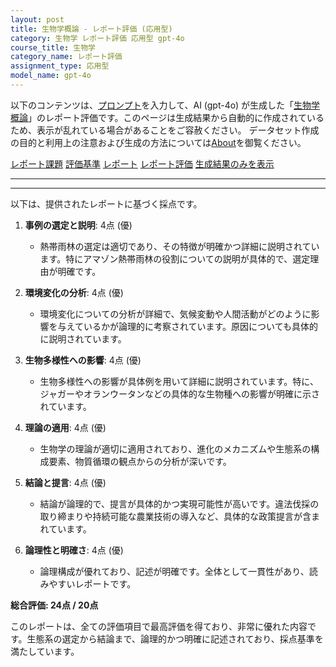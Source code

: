 ```yaml
---
layout: post
title: 生物学概論 - レポート評価 (応用型)
category: 生物学 レポート評価 応用型 gpt-4o
course_title: 生物学
category_name: レポート評価
assignment_type: 応用型
model_name: gpt-4o
---
```


以下のコンテンツは、[プロンプト](http://127.0.0.1:8000/generated/生物学/gpt-4o/prompt_レポート評価-応用型.md)を入力して、AI (gpt-4o) が生成した「[生物学概論](/contents/生物学/)」のレポート評価です。このページは生成結果から自動的に作成されているため、表示が乱れている場合があることをご容赦ください。
データセット作成の目的と利用上の注意および生成の方法については[About](/About)を御覧ください。

[レポート課題](../レポート課題-応用型)
[評価基準](../評価基準-応用型)
[レポート](../レポート-応用型)
[レポート評価](../レポート評価-応用型)
[生成結果のみを表示](http://127.0.0.1:8000/generated/生物学/gpt-4o/レポート評価-応用型.md)
  

***
***
  
以下は、提供されたレポートに基づく採点です。

1. **事例の選定と説明**: 4点 (優)
   - 熱帯雨林の選定は適切であり、その特徴が明確かつ詳細に説明されています。特にアマゾン熱帯雨林の役割についての説明が具体的で、選定理由が明確です。

2. **環境変化の分析**: 4点 (優)
   - 環境変化についての分析が詳細で、気候変動や人間活動がどのように影響を与えているかが論理的に考察されています。原因についても具体的に説明されています。

3. **生物多様性への影響**: 4点 (優)
   - 生物多様性への影響が具体例を用いて詳細に説明されています。特に、ジャガーやオランウータンなどの具体的な生物種への影響が明確に示されています。

4. **理論の適用**: 4点 (優)
   - 生物学の理論が適切に適用されており、進化のメカニズムや生態系の構成要素、物質循環の観点からの分析が深いです。

5. **結論と提言**: 4点 (優)
   - 結論が論理的で、提言が具体的かつ実現可能性が高いです。違法伐採の取り締まりや持続可能な農業技術の導入など、具体的な政策提言が含まれています。

6. **論理性と明確さ**: 4点 (優)
   - 論理構成が優れており、記述が明確です。全体として一貫性があり、読みやすいレポートです。

**総合評価: 24点 / 20点**

このレポートは、全ての評価項目で最高評価を得ており、非常に優れた内容です。生態系の選定から結論まで、論理的かつ明確に記述されており、採点基準を満たしています。
